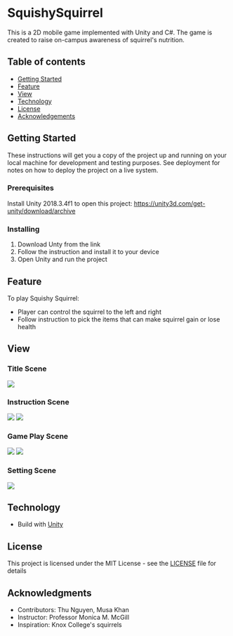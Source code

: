 # SquishySquirrel
This is a 2D mobile game implemented with Unity and C#. The game is created to raise on-campus awareness of squirrel's nutrition.

## Table of contents
* [Getting Started](#getting-started)
* [Feature](#feature)
* [View](#view)
* [Technology](#technology)
* [License](#license)
* [Acknowledgements](#acknowledges)

## Getting Started

These instructions will get you a copy of the project up and running on your local machine for development and testing purposes. See deployment for notes on how to deploy the project on a live system.

### Prerequisites

Install Unity 2018.3.4f1 to open this project: https://unity3d.com/get-unity/download/archive

### Installing

1. Download Unty from the link
2. Follow the instruction and install it to your device
3. Open Unity and run the project

## Feature

To play Squishy Squirrel:
* Player can control the squirrel to the left and right 
* Follow instruction to pick the items that can make squirrel gain or lose health 

## View

### Title Scene
![](images/Menu.png)
### Instruction Scene
![](images/Instruction.png)
![](images/story.png)
### Game Play Scene
![](images/gameplay.png)
![](images/gameplayGif.gif)
### Setting Scene
![](images/setting.png)

## Technology

* Build with [Unity](https://unity.com)

## License

This project is licensed under the MIT License - see the [LICENSE](LICENSE) file for details

## Acknowledgments

* Contributors: Thu Nguyen, Musa Khan
* Instructor: Professor Monica M. McGill
* Inspiration: Knox College's squirrels
